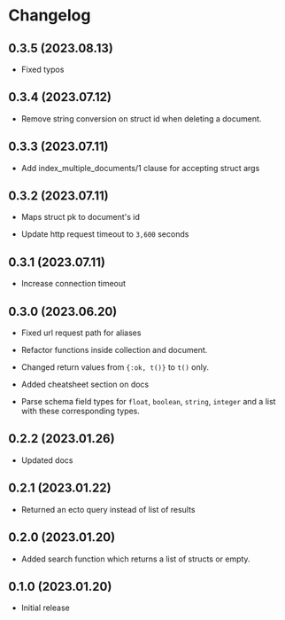 # Changelog

## 0.3.5 (2023.08.13)

* Fixed typos

## 0.3.4 (2023.07.12)

* Remove string conversion on struct id when deleting a document.

## 0.3.3 (2023.07.11)

* Add index_multiple_documents/1 clause for accepting struct args

## 0.3.2 (2023.07.11)

* Maps struct pk to document's id

* Update http request timeout to `3,600` seconds

## 0.3.1 (2023.07.11)

* Increase connection timeout

## 0.3.0 (2023.06.20)

* Fixed url request path for aliases

* Refactor functions inside collection and document.

* Changed return values from `{:ok, t()}` to `t()` only.

* Added cheatsheet section on docs

* Parse schema field types for `float`, `boolean`, `string`, `integer` and a list with these corresponding types.

## 0.2.2 (2023.01.26)

* Updated docs

## 0.2.1 (2023.01.22)

* Returned an ecto query instead of list of results

## 0.2.0 (2023.01.20)

* Added search function which returns a list of structs or empty.

## 0.1.0 (2023.01.20)

* Initial release
